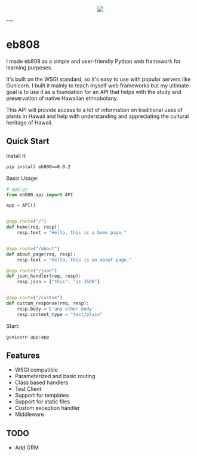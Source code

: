 <p align="center">
<img src="https://user-images.githubusercontent.com/91502105/212608083-3fcced54-7407-47ea-adc3-0178aaaf886a.jpg?raw=True">
</p>
---

# eb808

I made eb808 as a simple and user-friendly Python web framework for learning purposes.

It's built on the WSGI standard, so it's easy to use with popular servers like Gunicorn. I built it mainly to teach myself web frameworks but my ultimate goal is to use it as a foundation for an API that helps with the study and preservation of native Hawaiian ethnobotany.

This API will provide access to a lot of information on traditional uses of plants in Hawaii and help with understanding and appreciating the cultural heritage of Hawaii.

## Quick Start

Install it:

```bash
pip install eb808==0.0.2
```

Basic Usage:

```python
# app.py
from eb808.api import API

app = API()


@app.route("/")
def home(req, resp):
    resp.text = "Hello, this is a home page."


@app.route("/about")
def about_page(req, resp):
    resp.text = "Hello, this is an about page."

@app.route("/json")
def json_handler(req, resp):
    resp.json = {"this": "is JSON"}


@app.route("/custom")
def custom_response(req, resp):
    resp.body = b'any other body'
    resp.content_type = "text/plain"
```

Start:

```bash
gunicorn app:app
```

## Features

- WSGI compatible
- Parameterized and basic routing
- Class based handlers
- Test Client
- Support for templates
- Support for static files
- Custom exception handler
- Middleware

## TODO
- Add ORM
